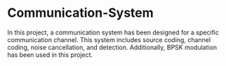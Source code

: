 # Communication-System
In this project, a communication system has been designed for a specific communication channel. This system includes source coding, channel coding, noise cancellation, and detection. Additionally, BPSK modulation has been used in this project.

